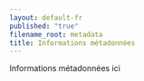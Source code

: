 ```yaml
---
layout: default-fr
published: "true"
filename_root: metadata
title: Informations métadonnées
---
```


Informations métadonnées ici
